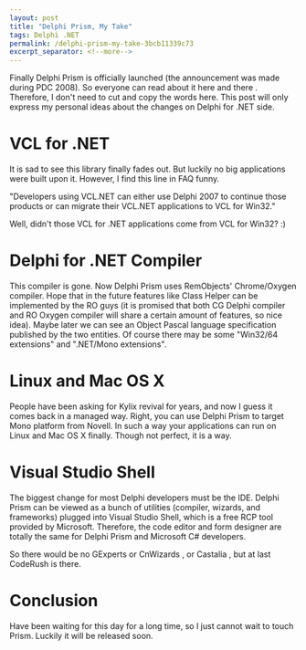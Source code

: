 ```yaml
---
layout: post
title: "Delphi Prism, My Take"
tags: Delphi .NET
permalink: /delphi-prism-my-take-3bcb11339c73
excerpt_separator: <!--more-->
---
```

Finally Delphi Prism is officially launched (the announcement was made during PDC 2008). So everyone can read about it here and there . Therefore, I don't need to cut and copy the words here. This post will only express my personal ideas about the changes on Delphi for .NET side.
<!--more-->

# VCL for .NET
It is sad to see this library finally fades out. But luckily no big applications were built upon it. However, I find this line in FAQ funny.

"Developers using VCL.NET can either use Delphi 2007 to continue those products or can migrate their VCL.NET applications to VCL for Win32."

Well, didn't those VCL for .NET applications come from VCL for Win32? :)

# Delphi for .NET Compiler
This compiler is gone. Now Delphi Prism uses RemObjects' Chrome/Oxygen compiler. Hope that in the future features like Class Helper can be implemented by the RO guys (it is promised that both CG Delphi compiler and RO Oxygen compiler will share a certain amount of features, so nice idea). Maybe later we can see an Object Pascal language specification published by the two entities. Of course there may be some "Win32/64 extensions" and ".NET/Mono extensions".

# Linux and Mac OS X
People have been asking for Kylix revival for years, and now I guess it comes back in a managed way. Right, you can use Delphi Prism to target Mono platform from Novell. In such a way your applications can run on Linux and Mac OS X finally. Though not perfect, it is a way.

# Visual Studio Shell
The biggest change for most Delphi developers must be the IDE. Delphi Prism can be viewed as a bunch of utilities (compiler, wizards, and frameworks) plugged into Visual Studio Shell, which is a free RCP tool provided by Microsoft. Therefore, the code editor and form designer are totally the same for Delphi Prism and Microsoft C# developers.

So there would be no GExperts or CnWizards , or Castalia , but at last CodeRush is there.

# Conclusion
Have been waiting for this day for a long time, so I just cannot wait to touch Prism. Luckily it will be released soon.
